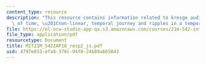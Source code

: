 ```yaml
---
content_type: resource
description: "This resource contains information related to kresge auditorium, cessation\
  \ of time, \u201Cnon-linear, temporal journey and ripples in a temporal. pond"
file: https://ol-ocw-studio-app-qa.s3.amazonaws.com/courses/21m-542-interdisciplinary-approaches-to-musical-time-january-iap-2010/4797e833efa8370c94f024689a665043_MIT21M_542IAP10_resp2_js.pdf
file_type: application/pdf
resourcetype: Document
title: MIT21M_542IAP10_resp2_js.pdf
uid: 4797e833-efa8-370c-94f0-24689a665043
---
```

